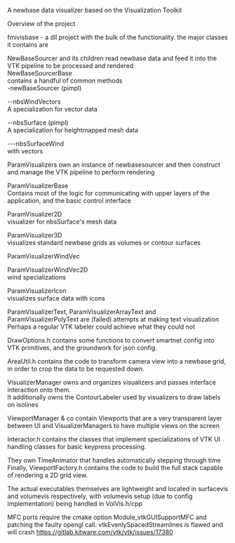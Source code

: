 A newbase data visualizer based on the Visualization Toolkit

Overview of the project  

fmivisbase - a dll project with the bulk of the functionality. the major classes it contains are  

NewBaseSourcer and its children read newbase data and feed it into the VTK pipeline to be processed and rendered  
NewBaseSourcerBase  
  contains a handful of common methods  
-newBaseSourcer (pimpl)  

--nbsWindVectors  
A specialization for vector data  


--nbsSurface (pimpl)  
  A specialization for heightmapped mesh data  
  
---nbsSurfaceWind  
    with vectors  
    

ParamVisualizers own an instance of newbasesourcer and then construct and manage the VTK pipeline to perform rendering  


ParamVisualizerBase  
  Contains most of the logic for communicating with upper layers of the application, and the basic control interface  
  
ParamVisualizer2D  
  visualizer for nbsSurface's mesh data  
  
ParamVisualizer3D  
  visualizes standard newbase grids as volumes or contour surfaces  
  
ParamVisualizerWindVec  

ParamVisualizerWindVec2D  
  wind specializations  

ParamVisualizerIcon  
  visualizes surface data with icons  

ParamVisualizerText, ParamVisualizerArrayText and ParamVisualizerPolyText are (failed) attempts at making text visualization  
Perhaps a regular VTK labeler could achieve what they could not  


DrawOptions.h contains some functions to convert smartnet config into VTK primitives, and the groundwork for json config.  

AreaUtil.h contains the code to transform camera view into a newbase grid, in order to crop the data to be requested down.  


VisualizerManager owns and organizes visualizers and passes interface interaction onto them.   
It additionally owns the ContourLabeler used by visualizers to draw labels on isolines  

ViewportManager & co contain Viewports that are a very transparent layer between UI and VisualizerManagers to have multiple views on the screen  


Interactor.h contains the classes that implement specializations of VTK UI handling classes for basic keypress processing.  

They own TimeAnimator that handles automatically stepping through time  
Finally, ViewportFactory.h contains the code to build the full stack capable of rendering a 2D grid view.  


The actual executables themselves are lightweight and located in surfacevis and volumevis respectively, 
with volumevis setup (due to config implementation) being handled in VolVis.h/cpp  


MFC ports require the cmake option Module_vtkGUISupportMFC and patching the faulty opengl call.
vtkEvenlySpacedStreamlines is flawed and will crash https://gitlab.kitware.com/vtk/vtk/issues/17380
